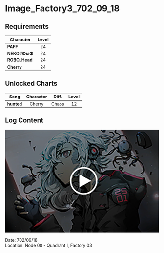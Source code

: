 # Image_Factory3_702_09_18
## Requirements
|  Character  |Level|
|-------------|:---:|
|**PAFF**     | 24  |
|**NEKO#ΦωΦ** | 24  |
|**ROBO_Head**| 24  |
|**Cherry**   | 24  |

## Unlocked Charts
|   Song   |Character|Diff.|Level|
|----------|:-------:|:---:|:---:|
|**hunted**| Cherry  |Chaos| 12  |

## Log Content
![chos3201.png](./attachments/chos3201.png)

Date: 702/09/18<br>
Location: Node 08 \- Quadrant I, Factory 03
